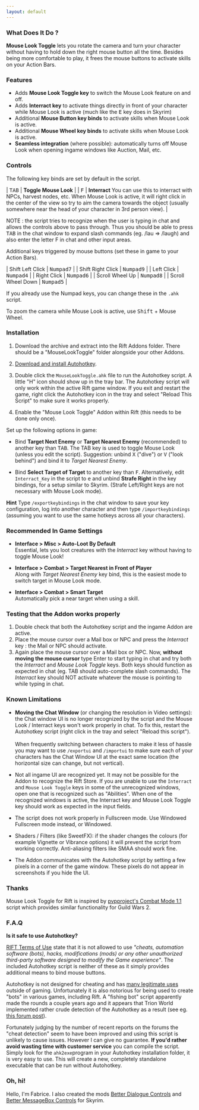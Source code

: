 ```yaml
---
layout: default
---
```


### What Does It Do ?

**Mouse Look Toggle** lets you rotate the camera and turn your character without having
to hold down the right mouse button all the time. Besides being more comfortable to play,
it frees the mouse buttons to activate skills on your Action Bars.

### Features

* Adds **Mouse Look Toggle key** to switch the Mouse Look feature on and off.
* Adds **Interract key** to activate things directly in front of your character
  while Mouse Look is active (much like the <kbd>E</kbd> key does in Skyrim)
* Additional **Mouse Button key binds** to activate skills when Mouse Look is active.
* Additional **Mouse Wheel key binds** to activate skills when Mouse Look is active.
* **Seamless integration** (where possible): automatically turns off Mouse Look when opening
  ingame windows like Auction, Mail, etc.

### Controls

The following key binds are set by default in the script. 

| <kbd>TAB</kbd> | <strong>Toggle Mouse Look</strong> |
| <kbd>F</kbd>   | <strong>Interract</strong> <span class="note">You can use this to interract with NPCs, harvest nodes, etc. When Mouse Look is active, it will right click in the center of the view so try to aim the camera towards the object (usually somewhere near the head of your character in 3rd person view).</span> |

<span class="note">NOTE : the script tries to recognize when the user is typing in chat
and allows the controls above to pass through. Thus you should be able to press <kbd>TAB</kbd> in the chat window
to expand slash commands (eg. /lau => /laugh) and also enter the letter F in chat and other input areas.</span>

Additional keys triggered by mouse buttons (set these in game to your Action Bars).

| Shift Left Click    | <kbd>Numpad7</kbd>  |
| Shift Right Click   | <kbd>Numpad9</kbd>  |
| Left Click          | <kbd>Numpad4</kbd>  |
| Right Click         | <kbd>Numpad6</kbd>  |
| Scroll Wheel Up     | <kbd>Numpad8</kbd>  |
| Scroll Wheel Down   | <kbd>Numpad5</kbd>  |

<span class="note">If you already use the Numpad keys, you can change these in the `.ahk` script.</span>

<span class="note">To zoom the camera while Mouse Look is active, use <kbd>Shift</kbd> + Mouse Wheel.</span>



### Installation

1. Download the archive and extract into the Rift Addons folder. There should be a "MouseLookToggle" folder
  alongside your other Addons.

2. [Download and install Autohotkey](http://www.autohotkey.com/).

3. Double click the `MouseLookToggle.ahk` file to run the Autohotkey script. <span class="note">A little "H" icon should show
  up in the tray bar. The Autohotkey script will only work within the active Rift game window. If you exit
  and restart the game, right click the Autohotkey icon in the tray and select "Reload This Script" to make
  sure it works properly.</span>
  
4. Enable the "Mouse Look Toggle" Addon within Rift (this needs to be done only once).

Set up the following options in game:

* Bind **Target Next Enemy** or **Target Nearest Enemy** (recommended) to another key than <kbd>TAB</kbd>.
  <span class="note">The TAB key is used to toggle Mouse Look (unless you edit the script). Suggestion: unbind <kbd>X</kbd>
  ("dive") or <kbd>V</kbd> ("look behind") and bind it to *Target Nearest Enemy*.</span>

* Bind **Select Target of Target** to another key than <kbd>F</kbd>.
  <span class="note">Alternatively, edit `Interract_Key` in the
  script to <kbd>e</kbd> and unbind **Strafe Right** in the key bindings, for a setup similar to Skyrim.
  (Strafe Left/Right keys are not necessary with Mouse Look mode).</span>

**Hint** Type <code>/exportkeybindings</code> in the chat window to save your key configuration,
log into another character and then type <code>/importkeybindings</code> (assuming you want
to use the same hotkeys across all your characters).


### Recommended In Game Settings

* **Interface > Misc > Auto-Loot By Default**<br/>
  <span class="note">Essential, lets you loot creatures with the *Interract* key without having to toggle Mouse Look!</span>

* **Interface > Combat > Target Nearest in Front of Player**<br/>
  <span class="note">Along with *Target Nearest Enemy* key bind, this is the easiest mode to switch target in Mouse Look mode.</span>

* **Interface > Combat > Smart Target**<br/>
  <span class="note">Automatically pick a near target when using a skill.</span>


### Testing that the Addon works properly

1. Double check that both the Autohotkey script and the ingame Addon are active.
2. Place the mouse cursor over a Mail box or NPC and press the *Interract* key : the Mail or NPC should activate.
3. Again place the mouse cursor over a Mail box or NPC. Now, **without moving the mouse cursor** type Enter to start
   typing in chat and try both the *Interract* and *Mouse Look Toggle* keys. Both keys should function as expected
   in chat (eg. TAB should auto-complete slash commands). The *Interract* key should NOT activate whatever the mouse
   is pointing to while typing in chat.


### Known Limitations

* **Moving the Chat Window** (or changing the resolution in Video settings): the Chat window
  UI is no longer recognized by the script and the Mouse Look / Interract keys won't work
  properly in chat. To fix this, restart the Autohotkey script (right click in the tray and
  select "Reload this script").<br/>
  <br/>
  When frequently switching between characters to make it less of hassle you may want to use
  `/exportui` and `/importui` to make sure each of your characters has the Chat Window UI at
  the exact same location (the horizontal size can change, but not vertical).

* Not all ingame UI are recognized yet. It may not be possible for the Addon to recognize the Rift
  Store. If you are unable to use the `Interract` and `Mouse Look Toggle` keys in some of the
  unrecognized windows, open one that is recognized such as "Abilities". When one of the recognized
  windows is active, the Interract key and Mouse Look Toggle key should work as expected in the
  input fields.

* The script does not work properly in Fullscreen mode. Use Windowed Fullscreen mode instead, or Windowed.

* Shaders / Filters (like SweetFX): if the shader changes the colours (for example Vignette or
  Vibrance options) it will prevent the script from working correctly. Anti-aliasing filters like
  SMAA should work fine.

* The Addon communicates with the Autohotkey script by setting a few pixels in a corner of the game
  window. These pixels do not appear in screenshots if you hide the UI.


### Thanks

Mouse Look Toggle for Rift is inspired by [pvpproject's Combat Mode 1.1](http://www.reddit.com/r/Guildwars2/comments/10s4s6/combat_mode_11/) script which
provides similar functionality for Guild Wars 2.


### F.A.Q

**Is it safe to use Autohotkey?**

[RIFT Terms of Use](http://www.trionworlds.com/en/legal/terms-of-use/) state that it is not allowed to use
 *"cheats, automation software (bots), hacks, modifications (mods) or any other unauthorized third-party software
 designed to modify the Game experience"*. The included Autohotkey script is neither of these as it simply provides additional means to bind mouse buttons.

Autohotkey is not designed for cheating and has [many legitimate uses](http://lifehacker.com/5598693/the-best-time-saving-autohotkey-tricks-you-should-be-using) outside of gaming. Unfortunately it is also notorious for being used to create "bots" in various games, including Rift. A "fishing bot" script
apparently made the rounds a couple years ago and it appears that Trion World implemented rather crude detection of the Autohotkey as a result (see eg. [this forum post](http://forums.riftgame.com/general-discussions/general-discussion/347792-thanks-banning-legit-players.html)).

Fortunately judging by the number of recent reports on the forums the "cheat detection" seem to have been improved and using this script is unlikely to cause issues. However I can give no guarantee. **If you'd rather avoid wasting time with customer service** you can compile the script. Simply look for the `ahk2exe`program in your Autohotkey installation folder, it is very easy to use. This will create a new, completely standalone executable that can be run without Autohotkey.


### Oh, hi!

Hello, I'm Fabrice. I also created the mods [Better Dialogue Controls](www.nexusmods.com/skyrim/mods/27371) and
[Better MessageBox Controls](http://www.nexusmods.com/skyrim/mods/28170) for Skyrim.
